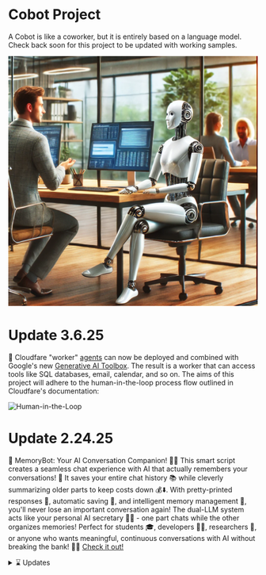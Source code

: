 # Cobot Project
A Cobot is like a coworker, but it is entirely based on a language model. Check back soon for this project to be updated with working samples.  

![Screenshot of a Cobot](/media/Cobot.webp)

# Update 3.6.25

🤖 Cloudfare "worker" [agents](https://github.com/cloudflare/agents) can now be deployed and combined with Google's new [Generative AI Toolbox](https://googleapis.github.io/genai-toolbox). The result is a worker that can access tools like SQL databases, email, calendar, and so on. The aims of this project will adhere to the human-in-the-loop process flow outlined in Cloudfare's documentation:

![Human-in-the-Loop](https://developers.cloudflare.com/_astro/human-in-the-loop.Bx0axRJl_1vt7N8.svg)

# Update 2.24.25

🧠 MemoryBot: Your AI Conversation Companion! 💬✨ This smart script creates a seamless chat experience with AI that actually remembers your conversations! 🤯 It saves your entire chat history 📚 while cleverly summarizing older parts to keep costs down 💰⬇️. With pretty-printed responses 🎨, automatic saving 💾, and intelligent memory management 🧩, you'll never lose an important conversation again! The dual-LLM system acts like your personal AI secretary 🤖👔 - one part chats while the other organizes memories! Perfect for students 🎓, developers 👩‍💻, researchers 🔬, or anyone who wants meaningful, continuous conversations with AI without breaking the bank! 💪🚀 [Check it out!](/samples/memory-bot.py)  

<details>  

<summary>⌛ Updates</summary>
  
## Index

2.24.25 - [memory-bot.py](/samples/memory-bot.py) is a recently released script that deploys a powerful memory capable agent to store conversations for later analysis. It also uses recursive recalling to build memory states from summaries of previous memory states (An inception of LLM agents, one summarizing and another interacting with the user).  

[STT_AI.ipynb](/samples/STT_AI.pynb) is a jupyter notebook that contains a working sample of the Speech to Text LLM summarization task. (Currently tested and working.)\
\
[Tinytroupe_analyzer.py](/samples/Tinytroupe_analyzer.py) is an exercise in using Microsoft's TinyTroupe to deploy agent brainstorming sessions. This is purely for educational purposes only.\
\
[Vision_AI.pynb](/samples/Vision_AI.pynb) is a jupyter notebook that contains a working sample of the Open AI Vision engine. (Currently tested and working.)\
\
Helium_AI.pynb *will* be a jupyter notebook that contains a working sample of Helium web navigation functions to run in tandem with the Open AI text generator engine.
(Currently in development.)

</details>
